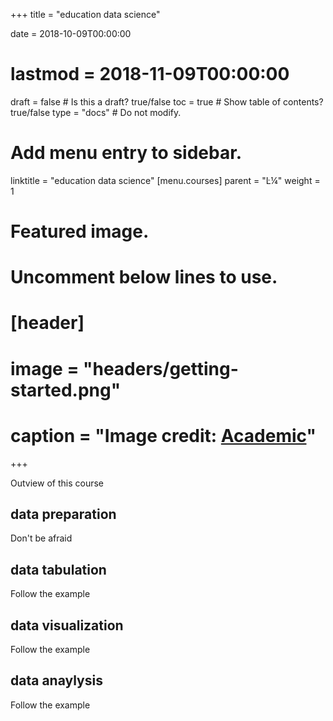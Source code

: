 
+++
title = "education data science"

date = 2018-10-09T00:00:00
# lastmod = 2018-11-09T00:00:00

draft = false  # Is this a draft? true/false
toc = true  # Show table of contents? true/false
type = "docs"  # Do not modify.

# Add menu entry to sidebar.
linktitle = "education data science"
[menu.courses]
  parent = "Ŀ¼"
  weight = 1

# Featured image.
# Uncomment below lines to use.
# [header]
# image = "headers/getting-started.png"
# caption = "Image credit: [**Academic**](https://github.com/gcushen/hugo-academic/)"
+++

Outview of this course

##  data preparation

Don't be afraid

## data tabulation

Follow the example

## data visualization

Follow the example

## data anaylysis

Follow the example
